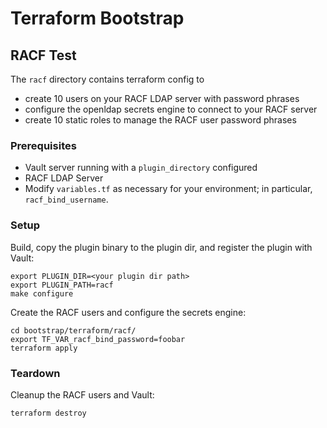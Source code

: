 # Terraform Bootstrap

## RACF Test

The `racf` directory contains terraform config to

- create 10 users on your RACF LDAP server with password phrases
- configure the openldap secrets engine to connect to your RACF server
- create 10 static roles to manage the RACF user password phrases

### Prerequisites

- Vault server running with a `plugin_directory` configured
- RACF LDAP Server
- Modify `variables.tf` as necessary for your environment; in particular, `racf_bind_username`.

### Setup
Build, copy the plugin binary to the plugin dir, and register the plugin with Vault:
```
export PLUGIN_DIR=<your plugin dir path>
export PLUGIN_PATH=racf
make configure
```

Create the RACF users and configure the secrets engine:
```
cd bootstrap/terraform/racf/
export TF_VAR_racf_bind_password=foobar
terraform apply
```

### Teardown
Cleanup the RACF users and Vault:
```
terraform destroy
```

